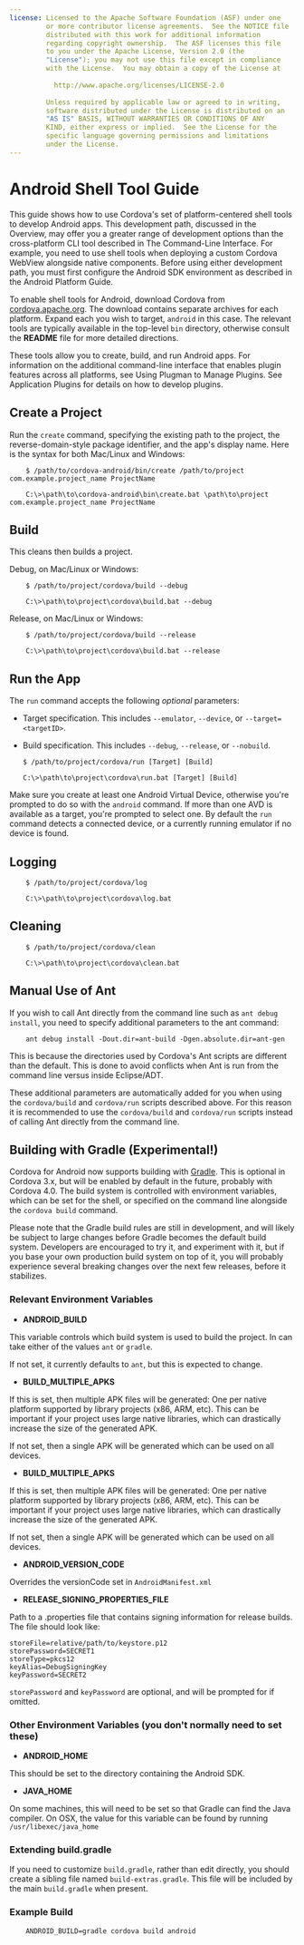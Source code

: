 ```yaml
---
license: Licensed to the Apache Software Foundation (ASF) under one
         or more contributor license agreements.  See the NOTICE file
         distributed with this work for additional information
         regarding copyright ownership.  The ASF licenses this file
         to you under the Apache License, Version 2.0 (the
         "License"); you may not use this file except in compliance
         with the License.  You may obtain a copy of the License at
         
           http://www.apache.org/licenses/LICENSE-2.0
         
         Unless required by applicable law or agreed to in writing,
         software distributed under the License is distributed on an
         "AS IS" BASIS, WITHOUT WARRANTIES OR CONDITIONS OF ANY
         KIND, either express or implied.  See the License for the
         specific language governing permissions and limitations
         under the License.
---
```


# Android Shell Tool Guide

This guide shows how to use Cordova's set of platform-centered shell
tools to develop Android apps. This development path, discussed in the
Overview, may offer you a greater range of development options than
the cross-platform CLI tool described in The Command-Line Interface.
For example, you need to use shell tools when deploying a custom
Cordova WebView alongside native components.  Before using either
development path, you must first configure the Android SDK environment
as described in the Android Platform Guide.

To enable shell tools for Android, download Cordova from
[cordova.apache.org](http://cordova.apache.org). The download contains
separate archives for each platform. Expand each you wish to target,
`android` in this case. The relevant tools are typically available in
the top-level `bin` directory, otherwise consult the __README__ file
for more detailed directions.

These tools allow you to create, build, and run Android apps.  For
information on the additional command-line interface that enables
plugin features across all platforms, see Using Plugman to Manage
Plugins. See Application Plugins for details on how to develop
plugins.

## Create a Project

Run the `create` command, specifying the existing path to the project,
the reverse-domain-style package identifier, and the app's display
name.  Here is the syntax for both Mac/Linux and Windows:

        $ /path/to/cordova-android/bin/create /path/to/project com.example.project_name ProjectName

        C:\>\path\to\cordova-android\bin\create.bat \path\to\project com.example.project_name ProjectName

## Build

This cleans then builds a project.

Debug, on Mac/Linux or Windows:

        $ /path/to/project/cordova/build --debug

        C:\>\path\to\project\cordova\build.bat --debug

Release, on Mac/Linux or Windows:

        $ /path/to/project/cordova/build --release

        C:\>\path\to\project\cordova\build.bat --release

## Run the App

The `run` command accepts the following _optional_ parameters:

  * Target specification. This includes `--emulator`, `--device`, or `--target=<targetID>`.

  * Build specification. This includes `--debug`, `--release`, or `--nobuild`.

        $ /path/to/project/cordova/run [Target] [Build]

        C:\>\path\to\project\cordova\run.bat [Target] [Build]

Make sure you create at least one Android Virtual Device, otherwise
you're prompted to do so with the `android` command.  If more than one
AVD is available as a target, you're prompted to select one. By
default the `run` command detects a connected device, or a currently
running emulator if no device is found.

## Logging

        $ /path/to/project/cordova/log

        C:\>\path\to\project\cordova\log.bat

## Cleaning

        $ /path/to/project/cordova/clean

        C:\>\path\to\project\cordova\clean.bat

## Manual Use of Ant

If you wish to call Ant directly from the command line such as
`ant debug install`, you need to specify additional parameters to the ant
command:

        ant debug install -Dout.dir=ant-build -Dgen.absolute.dir=ant-gen

This is because the directories used by Cordova's Ant scripts are different
than the default. This is done to avoid conflicts when Ant is run from the
command line versus inside Eclipse/ADT.

These additional parameters are automatically added for you when using
the `cordova/build` and `cordova/run` scripts described above. For this
reason it is recommended to use the `cordova/build` and `cordova/run` scripts
instead of calling Ant directly from the command line.

## Building with Gradle (Experimental!)

Cordova for Android now supports building with
[Gradle](http://www.gradle.org/). This is optional in Cordova 3.x, but will be
enabled by default in the future, probably with Cordova 4.0. The build system
is controlled with environment variables, which can be set for the shell, or
specified on the command line alongside the `cordova build` command.

Please note that the Gradle build rules are still in development, and will
likely be subject to large changes before Gradle becomes the default build
system. Developers are encouraged to try it, and experiment with it, but if you
base your own production build system on top of it, you will probably
experience several breaking changes over the next few releases, before it
stabilizes.

### Relevant Environment Variables

  * **ANDROID\_BUILD**

  This variable controls which build system is used to build the project. In
  can take either of the values `ant` or `gradle`.

  If not set, it currently defaults to `ant`, but this is expected to change.

  * **BUILD\_MULTIPLE\_APKS**

  If this is set, then multiple APK files will be generated: One per native
  platform supported by library projects (x86, ARM, etc). This can be important
  if your project uses large native libraries, which can drastically increase
  the size of the generated APK.

  If not set, then a single APK will be generated which can be used on all devices.

  * **BUILD\_MULTIPLE\_APKS**

  If this is set, then multiple APK files will be generated: One per native
  platform supported by library projects (x86, ARM, etc). This can be important
  if your project uses large native libraries, which can drastically increase
  the size of the generated APK.

  If not set, then a single APK will be generated which can be used on all devices.

  * **ANDROID\_VERSION\_CODE**

  Overrides the versionCode set in `AndroidManifest.xml`

  * **RELEASE\_SIGNING\_PROPERTIES\_FILE**

  Path to a .properties file that contains signing information for release builds.
  The file should look like:
  ```
  storeFile=relative/path/to/keystore.p12
  storePassword=SECRET1
  storeType=pkcs12
  keyAlias=DebugSigningKey
  keyPassword=SECRET2
  ```

  `storePassword` and `keyPassword` are optional, and will be prompted for if omitted.


### Other Environment Variables (you don't normally need to set these)

  * **ANDROID\_HOME**

  This should be set to the directory containing the Android SDK.

  * **JAVA\_HOME**

  On some machines, this will need to be set so that Gradle can find the Java
  compiler. On OSX, the value for this variable can be found by running
  `/usr/libexec/java_home`

### Extending build.gradle

If you need to customize `build.gradle`, rather than edit directly, you should create
a sibling file named `build-extras.gradle`. This file will be included by the main
`build.gradle` when present.

### Example Build

        ANDROID_BUILD=gradle cordova build android

